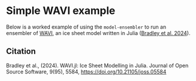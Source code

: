 # Simple WAVI example
Below is a worked example of using the `model-ensembler` to run an ensembler of [WAVI](https://github.com/RJArthern/WAVI.jl), an ice sheet model written in Julia ([Bradley et al. 2024](https://joss.theoj.org/papers/10.21105/joss.05584#)).

## Citation
Bradley et al., (2024). WAVI.jl: Ice Sheet Modelling in Julia. Journal of Open Source Software, 9(95), 5584, https://doi.org/10.21105/joss.05584